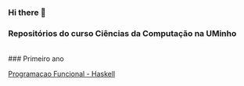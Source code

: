 ### Hi there 👋

### Repositórios do curso Ciências da Computação na UMinho
<br/> ### Primeiro ano 

[Programaçao Funcional - Haskell](https://github.com/Miguelii/PF)
